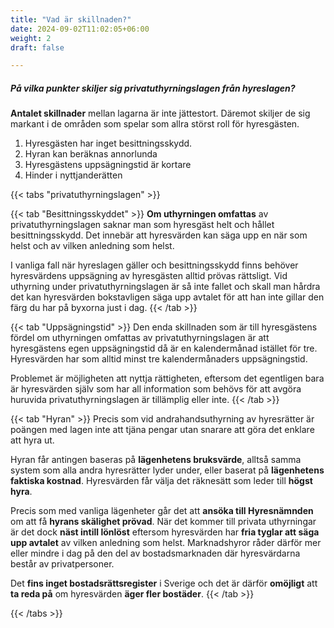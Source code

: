 ```yaml
---
title: "Vad är skillnaden?"
date: 2024-09-02T11:02:05+06:00
weight: 2
draft: false

---
```


##### På vilka punkter skiljer sig privatuthyrningslagen från hyreslagen?

**Antalet skillnader** mellan lagarna är inte jättestort. Däremot skiljer de sig markant i de områden som spelar som allra störst roll för hyresgästen.

1. Hyresgästen har inget besittningsskydd.
2. Hyran kan beräknas annorlunda
3. Hyresgästens uppsägningstid är kortare
4. Hinder i nyttjanderätten









{{< tabs "privatuthyrningslagen" >}}

{{< tab "Besittningsskyddet" >}}
**Om uthyrningen omfattas** av privatuthyrningslagen saknar man som hyresgäst helt och hållet besittningsskydd. Det innebär att hyresvärden kan säga upp en när som helst och av vilken anledning som helst.

I vanliga fall när hyreslagen gäller och besittningsskydd finns behöver hyresvärdens uppsägning av hyresgästen alltid prövas rättsligt. Vid uthyrning under privatuthyrningslagen är så inte fallet och skall man hårdra det kan hyresvärden bokstavligen säga upp avtalet för att han inte gillar den färg du har på byxorna just i dag.
{{< /tab >}}



{{< tab "Uppsägningstid" >}}
Den enda skillnaden som är till hyresgästens fördel om uthyrningen omfattas av privatuthyrningslagen är att hyresgästens egen uppsägningstid då är en kalendermånad istället för tre. Hyresvärden har som alltid minst tre kalendermånaders uppsägningstid. 

Problemet är möjligheten att nyttja rättigheten, eftersom det egentligen bara är hyresvärden själv som har all information som behövs för att avgöra huruvida privatuthyrningslagen är tillämplig eller inte.
{{< /tab >}}



{{< tab "Hyran" >}}
Precis som vid andrahandsuthyrning av hyresrätter är poängen med lagen inte att tjäna pengar utan snarare att göra det enklare att hyra ut. 

Hyran får antingen baseras på **lägenhetens bruksvärde**, alltså samma system som alla andra hyresrätter lyder under, eller baserat på **lägenhetens faktiska kostnad**. Hyresvärden får välja det räknesätt som leder till **högst hyra**.

Precis som med vanliga lägenheter går det att **ansöka till Hyresnämnden** om att få **hyrans skälighet prövad**. När det kommer till privata uthyrningar är det dock **näst intill lönlöst** eftersom hyresvärden har **fria tyglar att säga upp avtalet** av vilken anledning som helst. Marknadshyror råder därför mer eller mindre i dag på den del av bostadsmarknaden där hyresvärdarna består av privatpersoner. 

Det **fins inget bostadsrättsregister** i Sverige och det är därför **omöjligt** att **ta reda på** om hyresvärden **äger fler bostäder**.
{{< /tab >}}



{{< /tabs >}}